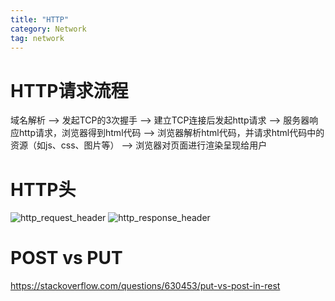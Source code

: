 ```yaml
---
title: "HTTP"
category: Network
tag: network
---
```

# HTTP请求流程 #
域名解析 --> 发起TCP的3次握手 --> 建立TCP连接后发起http请求 --> 服务器响应http请求，浏览器得到html代码 --> 浏览器解析html代码，并请求html代码中的资源（如js、css、图片等） --> 浏览器对页面进行渲染呈现给用户

# HTTP头 #
![http_request_header](https://img-blog.csdnimg.cn/20190811151621105.png?x-oss-process=image/watermark,type_ZmFuZ3poZW5naGVpdGk,shadow_10,text_aHR0cHM6Ly9ibG9nLmNzZG4ubmV0L3dlaXhpbl80MjkwOTA1NQ==,size_16,color_FFFFFF,t_70)
![http_response_header](https://img-blog.csdnimg.cn/20190811152609826.png?x-oss-process=image/watermark,type_ZmFuZ3poZW5naGVpdGk,shadow_10,text_aHR0cHM6Ly9ibG9nLmNzZG4ubmV0L3dlaXhpbl80MjkwOTA1NQ==,size_16,color_FFFFFF,t_70)
# POST vs PUT #
https://stackoverflow.com/questions/630453/put-vs-post-in-rest